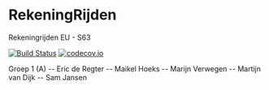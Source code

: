 # RekeningRijden 

Rekeningrijden EU - S63

[![Build Status](https://travis-ci.org/MaikelHoeks/RekeningRijden.svg?branch=master)](https://travis-ci.org/MaikelHoeks/RekeningRijden) [![codecov.io](https://codecov.io/github/RekeningRijden/MovementSystem/coverage.svg?branch=master)](https://codecov.io/github/RekeningRijden/MovementSystem?branch=master)

Groep 1 (A)
-- Eric de Regter
-- Maikel Hoeks
-- Marijn Verwegen
-- Martijn van Dijk
-- Sam Jansen